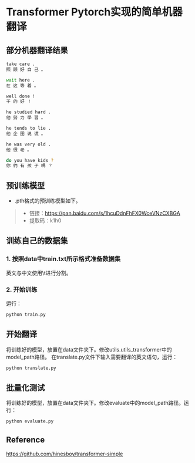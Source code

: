 # Transformer   Pytorch实现的简单机器翻译
## 部分机器翻译结果
``` bash
take care . 
照 顾 好 自 己 。

wait here . 
在 这 等 着 。

well done !
干 的 好 ！

he studied hard . 
他 努 力 學 習 。

he tends to lie . 
他 企 图 说 谎 。

he was very old . 
他 很 老 。

do you have kids ? 
你 們 有 孩 子 嗎 ？
```
## 预训练模型
+ .pth格式的预训练模型如下。<br>
>- 链接：https://pan.baidu.com/s/1hcuDdnFhFX0WceVNzCXBGA
>- 提取码：k1h0

## 训练自己的数据集
### 1. 按照data中train.txt所示格式准备数据集
英文与中文使用\t进行分割。
### 2. 开始训练
运行：
``` bash
python train.py
```
## 开始翻译
将训练好的模型，放置在data文件夹下。修改utils.utils_transformer中的model_path路径。
在translate.py文件下输入需要翻译的英文语句，运行：
``` bash
python translate.py
```

## 批量化测试
将训练好的模型，放置在data文件夹下。修改evaluate中的model_path路径。运行：
``` bash
python evaluate.py
```

## Reference
https://github.com/hinesboy/transformer-simple
